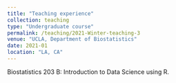```yaml
---
title: "Teaching experience"
collection: teaching
type: "Undergraduate course"
permalink: /teaching/2021-Winter-teaching-3
venue: "UCLA, Department of Biostatistics"
date: 2021-01
location: "LA, CA"
---
```


Biostatistics 203 B: Introduction to Data Science using R.